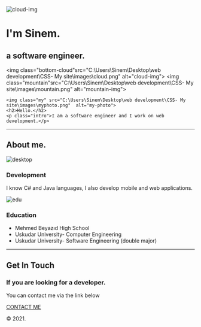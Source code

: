 <!DOCTYPE html>
<html lang="en" dir="ltr">
  <head>
    <meta charset="utf-8">
    <title>Sinem</title>
    <link rel="stylesheet" href="C:\Users\Sinem\Desktop\web development\CSS- My site\CSS folder\styles.css">
    <link rel="icon" href="C:\Users\Sinem\Desktop\web development\CSS- My site\favicon.ico">
    <link href="https://fonts.googleapis.com/css2?family=Merriweather:wght@300&family=Montserrat:wght@100&family=Sacramento&display=swap" rel="stylesheet">
  </head>
  <body>
<div class="top-container">
  <img class="top-cloud"src="C:\Users\Sinem\Desktop\web development\CSS- My site\images\cloud.png" alt="cloud-img">
  <h1>I'm Sinem.</h1>
<h2> a software engineer.</h2>

 <img class="bottom-cloud"src="C:\Users\Sinem\Desktop\web development\CSS- My site\images\cloud.png" alt="cloud-img">
 <img class="mountain"src="C:\Users\Sinem\Desktop\web development\CSS- My site\images\mountain.png" alt="mountain-img">

</div>

<div class="middle-container">
  <div class="profile">

    <img class="my" src="C:\Users\Sinem\Desktop\web development\CSS- My site\images\myphoto.png"  alt="my-photo">
    <h2>Hello.</h2>
    <p class="intro">I am a software engineer and I work on web development.</p>
  </div>
  <hr>
  <div class="skills">
    <h2>About me.</h2>
    <div class="skill-row">
      <img class="pc" src="C:\Users\Sinem\Desktop\web development\CSS- My site\images\computer.png" alt="desktop">
      <h3>Development</h3>
      <p> I know C# and Java languages, I also develop mobile and web applications.</p>
    </div>
    <div class="skill-row">
      <img class="education" src="C:\Users\Sinem\Desktop\web development\CSS- My site\images\mortarboard.png" alt="edu">
      <h3>Education</h3>
      <ul>
        <li>Mehmed Beyazıd High School</li>
        <li>Uskudar University- Computer Engineering</li>
        <li>Uskudar University- Software Engineering (double major)</li>
      </ul>
    </div>
  </div>
  <hr>
  <div class="contact-me">
    <h2>Get In Touch</h2>
    <h3>If you are looking for a developer.</h3>
    <p>You can contact me via the link below </p>
    <a class="btn" href="https://www.linkedin.com/in/sinem-varol-152945210/">CONTACT ME</a>
  </div>
</div>


<div class="bottom-container">

  <p>© 2021.</p>
</div>


  </body>
</html>
